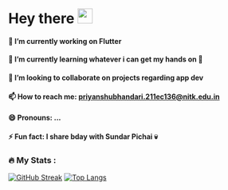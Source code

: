 <h1>
  Hey there
  <img src="https://media.giphy.com/media/hvRJCLFzcasrR4ia7z/giphy.gif" width="30px"/>
  
</h1>

<!--
**Pbonmars-20031006/Pbonmars-20031006** is a ✨ _special_ ✨ repository because its `README.md` (this file) appears on your GitHub profile.

Here are some ideas to get you started:-->

#### 🔭 I’m currently working on Flutter
#### 🌱 I’m currently learning whatever i can get my hands on 🫠
#### 👯 I’m looking to collaborate on projects regarding app dev
#### 📫 How to reach me: priyanshubhandari.211ec136@nitk.edu.in
#### 😄 Pronouns: ...
#### ⚡ Fun fact: I share bday with Sundar Pichai 💀

### :fire: My Stats :
[![GitHub Streak](http://github-readme-streak-stats.herokuapp.com?user=Pbonmars-20031006&theme=dark&background=000000)](https://git.io/streak-stats)
[![Top Langs](https://github-readme-stats.vercel.app/api/top-langs/?username=Pbonmars-20031006&layout=compact&theme=vision-friendly-dark)](https://github.com/anuraghazra/github-readme-stats)
